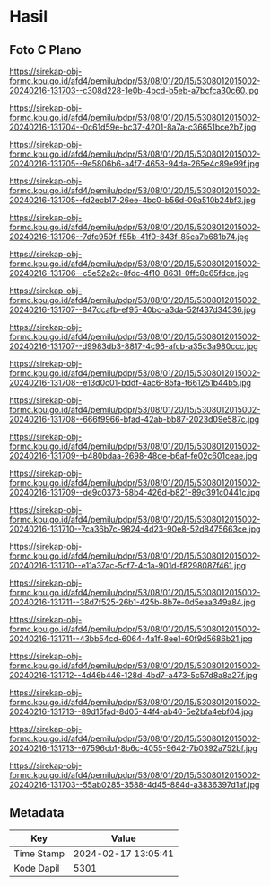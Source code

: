 # Hasil

## Foto C Plano

https://sirekap-obj-formc.kpu.go.id/afd4/pemilu/pdpr/53/08/01/20/15/5308012015002-20240216-131703--c308d228-1e0b-4bcd-b5eb-a7bcfca30c60.jpg

https://sirekap-obj-formc.kpu.go.id/afd4/pemilu/pdpr/53/08/01/20/15/5308012015002-20240216-131704--0c61d59e-bc37-4201-8a7a-c36651bce2b7.jpg

https://sirekap-obj-formc.kpu.go.id/afd4/pemilu/pdpr/53/08/01/20/15/5308012015002-20240216-131705--9e5806b6-a4f7-4658-94da-265e4c89e99f.jpg

https://sirekap-obj-formc.kpu.go.id/afd4/pemilu/pdpr/53/08/01/20/15/5308012015002-20240216-131705--fd2ecb17-26ee-4bc0-b56d-09a510b24bf3.jpg

https://sirekap-obj-formc.kpu.go.id/afd4/pemilu/pdpr/53/08/01/20/15/5308012015002-20240216-131706--7dfc959f-f55b-41f0-843f-85ea7b681b74.jpg

https://sirekap-obj-formc.kpu.go.id/afd4/pemilu/pdpr/53/08/01/20/15/5308012015002-20240216-131706--c5e52a2c-8fdc-4f10-8631-0ffc8c65fdce.jpg

https://sirekap-obj-formc.kpu.go.id/afd4/pemilu/pdpr/53/08/01/20/15/5308012015002-20240216-131707--847dcafb-ef95-40bc-a3da-52f437d34536.jpg

https://sirekap-obj-formc.kpu.go.id/afd4/pemilu/pdpr/53/08/01/20/15/5308012015002-20240216-131707--d9983db3-8817-4c96-afcb-a35c3a980ccc.jpg

https://sirekap-obj-formc.kpu.go.id/afd4/pemilu/pdpr/53/08/01/20/15/5308012015002-20240216-131708--e13d0c01-bddf-4ac6-85fa-f661251b44b5.jpg

https://sirekap-obj-formc.kpu.go.id/afd4/pemilu/pdpr/53/08/01/20/15/5308012015002-20240216-131708--666f9966-bfad-42ab-bb87-2023d09e587c.jpg

https://sirekap-obj-formc.kpu.go.id/afd4/pemilu/pdpr/53/08/01/20/15/5308012015002-20240216-131709--b480bdaa-2698-48de-b6af-fe02c601ceae.jpg

https://sirekap-obj-formc.kpu.go.id/afd4/pemilu/pdpr/53/08/01/20/15/5308012015002-20240216-131709--de9c0373-58b4-426d-b821-89d391c0441c.jpg

https://sirekap-obj-formc.kpu.go.id/afd4/pemilu/pdpr/53/08/01/20/15/5308012015002-20240216-131710--7ca36b7c-9824-4d23-90e8-52d8475663ce.jpg

https://sirekap-obj-formc.kpu.go.id/afd4/pemilu/pdpr/53/08/01/20/15/5308012015002-20240216-131710--e11a37ac-5cf7-4c1a-901d-f8298087f461.jpg

https://sirekap-obj-formc.kpu.go.id/afd4/pemilu/pdpr/53/08/01/20/15/5308012015002-20240216-131711--38d7f525-26b1-425b-8b7e-0d5eaa349a84.jpg

https://sirekap-obj-formc.kpu.go.id/afd4/pemilu/pdpr/53/08/01/20/15/5308012015002-20240216-131711--43bb54cd-6064-4a1f-8ee1-60f9d5686b21.jpg

https://sirekap-obj-formc.kpu.go.id/afd4/pemilu/pdpr/53/08/01/20/15/5308012015002-20240216-131712--4d46b446-128d-4bd7-a473-5c57d8a8a27f.jpg

https://sirekap-obj-formc.kpu.go.id/afd4/pemilu/pdpr/53/08/01/20/15/5308012015002-20240216-131713--89d15fad-8d05-44f4-ab46-5e2bfa4ebf04.jpg

https://sirekap-obj-formc.kpu.go.id/afd4/pemilu/pdpr/53/08/01/20/15/5308012015002-20240216-131713--67596cb1-8b6c-4055-9642-7b0392a752bf.jpg

https://sirekap-obj-formc.kpu.go.id/afd4/pemilu/pdpr/53/08/01/20/15/5308012015002-20240216-131703--55ab0285-3588-4d45-884d-a3836397d1af.jpg


## Metadata

| Key        | Value               |
| ---------- | ------------------- |
| Time Stamp | 2024-02-17 13:05:41 |
| Kode Dapil | 5301                |



